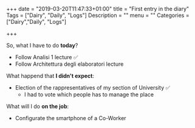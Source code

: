 +++
date = "2019-03-20T11:47:33+01:00"
title = "First entry in the diary"
Tags = ["Dairy", "Daily", "Logs"]
Description = ""
menu = ""
Categories = ["Dairy","Daily", "Logs"]

+++

So, what I have to do **today**?

* Follow Analisi 1 lecture  :white_check_mark:
* Follow Architettura degli elaboratori lecture

What happend that **I didn't expect**:

* Election of the rappresentatives of my section of University  :white_check_mark:
  - I had to vote which people has to manage the place

What will I do **on the job**:

* Configurate the smartphone of a Co-Worker


 

